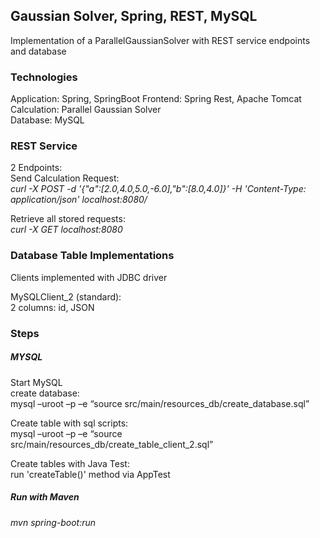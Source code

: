 ## Gaussian Solver, Spring, REST, MySQL
Implementation of a ParallelGaussianSolver with REST service endpoints and database<br/>

### Technologies
Application: Spring, SpringBoot
Frontend: Spring Rest, Apache Tomcat <br />
Calculation: Parallel Gaussian Solver <br />
Database: MySQL <br />



### REST Service
2 Endpoints:  <br />
Send Calculation Request:  <br />
*curl -X POST -d '{"a":[2.0,4.0,5.0,-6.0],"b":[8.0,4.0]}' -H 'Content-Type: application/json' localhost:8080/*

Retrieve all stored requests:  <br />
*curl -X GET localhost:8080 <br />*


### Database Table Implementations
Clients implemented with JDBC driver <br />

MySQLClient_2 (standard): <br />
2 columns: id, JSON  <br />





### Steps
##### MYSQL
Start MySQL <br />
create database:  <br />
mysql –uroot –p –e “source src/main/resources_db/create_database.sql” <br />

Create table with sql scripts: <br />
mysql –uroot –p –e “source src/main/resources_db/create_table_client_2.sql” <br />

Create tables with Java Test: <br />
run 'createTable()' method via AppTest <br />


##### Run with Maven 
*mvn spring-boot:run* <br />








